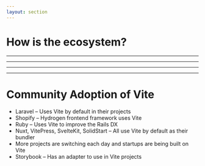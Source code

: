 ```yaml
---
layout: section
---
```


# How is the ecosystem?

---

<Vitest class='mb-8' />

<ViteShot v-click class='mb-8' />

---

<Historie class='mb-8' />

<Astro v-click class='mb-8' />

---

<Slidev class='mb-8' />

<AwesomeVite v-click class='mb-8' />

---

# Community Adoption of Vite

<v-clicks>

- <logos-laravel /> Laravel – Uses Vite by default in their projects
- <logos-shopify /> Shopify – Hydrogen frontend framework uses Vite
- <logos-ruby /> Ruby – Uses Vite to improve the Rails DX
- <logos-nuxt-icon /> Nuxt, VitePress,  <logos-svelte-icon /> SvelteKit, <logos-solidjs-icon /> SolidStart – All use Vite by default as their bundler
- More projects are switching each day and startups are being built on Vite
- <logos-storybook-icon /> Storybook – Has an adapter to use in Vite projects

</v-clicks>
